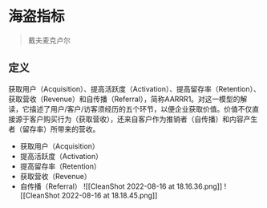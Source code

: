 # 海盗指标
>戴夫麦克卢尔
## 定义
获取用户（Acquisition）、提高活跃度（Activation）、提高留存率（Retention）、获取营收（Revenue）和自传播（Referral），简称AARRR1。对这一模型的解读，它描述了用户/客户/访客须经历的五个环节，以便企业获取价值。价值不仅直接源于客户购买行为（获取营收），还来自客户作为推销者（自传播）和内容产生者（留存率）所带来的营收。
- 获取用户（Acquisition）
- 提高活跃度（Activation）
- 提高留存率（Retention）
- 获取营收（Revenue）
- 自传播（Referral）
![[CleanShot 2022-08-16 at 18.16.36.png]]
![[CleanShot 2022-08-16 at 18.18.45.png]]
